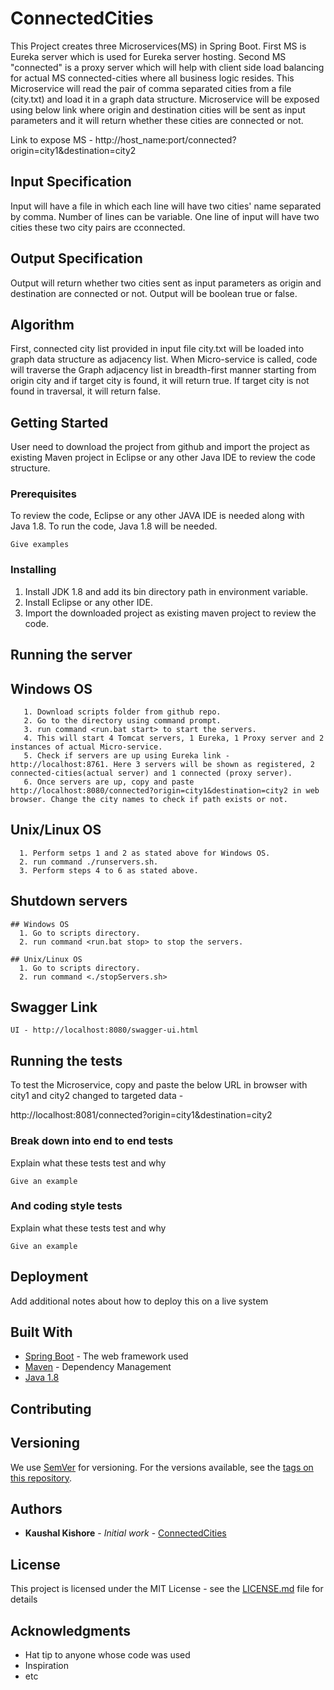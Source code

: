 # ConnectedCities

This Project creates three Microservices(MS) in Spring Boot. First MS is Eureka server which is used for Eureka server hosting. Second MS "connected" is a proxy server which will help with client side load balancing for actual MS connected-cities where all business logic resides.
This Microservice will read the pair of comma separated cities from a file (city.txt) and load it in a graph data structure. Microservice will be exposed using below link where origin and destination cities will be sent as input parameters and it will return whether these cities are connected or not.

Link to expose MS - http://host_name:port/connected?origin=city1&destination=city2

## Input Specification

Input will have a file in which each line will have two cities' name separated by comma. Number of lines can be variable. One line of input will have two cities these two city pairs are cconnected.

## Output Specification

Output will return whether two cities sent as input parameters as origin and destination are connected or not. Output will be boolean true or false.

## Algorithm

First, connected city list provided in input file city.txt will be loaded into graph data structure as adjacency list. When Micro-service is called, code will traverse the Graph adjacency list in breadth-first manner starting from origin city and if target city is found, it will return true. If target city is not found in traversal, it will return false.

## Getting Started

User need to download the project from github and import the project as existing Maven project in Eclipse or any other Java IDE to review the code structure.

### Prerequisites

To review the code, Eclipse or any other JAVA IDE is needed along with Java 1.8.
To run the code, Java 1.8 will be needed.

```
Give examples
```

### Installing

1. Install JDK 1.8 and add its bin directory path in environment variable.
2. Install Eclipse or any other IDE.
3. Import the downloaded project as existing maven project to review the code.

## Running the server

   ## Windows OS
       1. Download scripts folder from github repo.
       2. Go to the directory using command prompt.
       3. run command <run.bat start> to start the servers.
       4. This will start 4 Tomcat servers, 1 Eureka, 1 Proxy server and 2 instances of actual Micro-service.
       5. Check if servers are up using Eureka link - http://localhost:8761. Here 3 servers will be shown as registered, 2 connected-cities(actual server) and 1 connected (proxy server).
       6. Once servers are up, copy and paste http://localhost:8080/connected?origin=city1&destination=city2 in web browser. Change the city names to check if path exists or not.

   ## Unix/Linux OS
      1. Perform setps 1 and 2 as stated above for Windows OS.
      2. run command ./runservers.sh.
      3. Perform steps 4 to 6 as stated above.

## Shutdown servers

    ## Windows OS
      1. Go to scripts directory.
      2. run command <run.bat stop> to stop the servers.

    ## Unix/Linux OS
      1. Go to scripts directory.
      2. run command <./stopServers.sh>

## Swagger Link
    UI - http://localhost:8080/swagger-ui.html

## Running the tests

To test the Microservice, copy and paste the below URL in browser with city1 and city2 changed to targeted data -

http://localhost:8081/connected?origin=city1&destination=city2

### Break down into end to end tests

Explain what these tests test and why

```
Give an example
```

### And coding style tests

Explain what these tests test and why

```
Give an example
```

## Deployment

Add additional notes about how to deploy this on a live system

## Built With

* [Spring Boot](http://spring.io/projects/spring-boot) - The web framework used
* [Maven](https://maven.apache.org/) - Dependency Management
* [Java 1.8](https://www.oracle.com/technetwork/java/javase/overview/index.html)

## Contributing


## Versioning

We use [SemVer](http://semver.org/) for versioning. For the versions available, see the [tags on this repository](https://github.com/your/project/tags).

## Authors

* **Kaushal Kishore** - *Initial work* - [ConnectedCities](https://github.com/kaushal378/ConnectedCities)

## License

This project is licensed under the MIT License - see the [LICENSE.md](LICENSE.md) file for details

## Acknowledgments

* Hat tip to anyone whose code was used
* Inspiration
* etc
